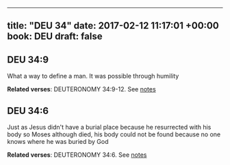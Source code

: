 
---
title: "DEU 34"
date: 2017-02-12 11:17:01 +00:00
book: DEU
draft: false
---

## DEU 34:9

What a way to define a man. It was possible through humility

**Related verses**: DEUTERONOMY 34:9-12. See [notes](https://my.bible.com/notes/2568945950748565940)


## DEU 34:6

Just as Jesus didn't have a burial place because he resurrected with his body so Moses although died, his body could not be found because no one knows where he was buried by God

**Related verses**: DEUTERONOMY 34:6. See [notes](https://my.bible.com/notes/2568944721146405289)

